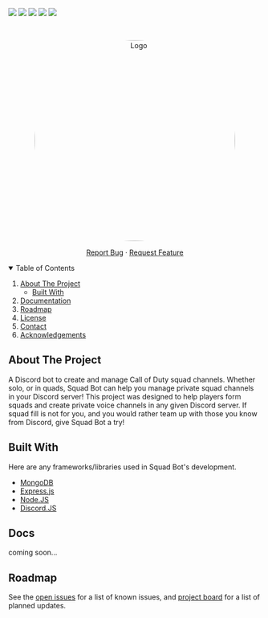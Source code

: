 <!-- PROJECT SHIELDS -->
[![][readme-shield]][readme-url]
[![][version-shield]][version-url]
![][contributors-shield]
[![][issues-shield]][issues-url]
![][keywords-shield]



<!-- PROJECT LOGO -->
<br />
<p align="center">
  <a href="#">
    <img src="https://imgur.com/DFOtb1J.jpg" alt="Logo" width="400" style="border-radius: 50%;">
  </a>

  <!-- <h3 align="center">[COD]Squad Bot</h3> -->

  <p align="center">
    <a href="https://github.com/ALCHElVlY/cod-squad-bot/issues">Report Bug</a>
    ·
    <a href="https://github.com/ALCHElVlY/cod-squad-bot/issues">Request Feature</a>
  </p>
</p>



<!-- TABLE OF CONTENTS -->
<details open="open">
  <summary>Table of Contents</summary>
  <ol>
    <li>
      <a href="#about-the-project">About The Project</a>
      <ul>
        <li><a href="#built-with">Built With</a></li>
      </ul>
    </li>
    <li><a href="#docs">Documentation</a></li>
    <li><a href="#roadmap">Roadmap</a></li>
    <li><a href="#license">License</a></li>
    <li><a href="#contact">Contact</a></li>
    <li><a href="#acknowledgements">Acknowledgements</a></li>
  </ol>
</details>



<!-- ABOUT THE PROJECT -->
## About The Project

<!-- [![Product Name Screen Shot][product-screenshot]](https://example.com) -->

A Discord bot to create and manage Call of Duty squad channels. Whether solo, or in quads, Squad Bot can help you manage private squad channels in your Discord server! 
This project was designed to help players form squads and create private voice channels in any given Discord server. If squad fill is not for you, and you would rather team up with those you know from Discord, give Squad Bot a try!



## Built With

Here are any frameworks/libraries used in Squad Bot's development.
* [MongoDB](#)
* [Express.js](#)
* [Node.JS](https://nodejs.org/en/)
* [Discord.JS](https://discord.js.org/#/)



<!-- Documentation -->
## Docs

coming soon...



<!-- ROADMAP -->
## Roadmap

See the [open issues](https://github.com/ALCHElVlY/cod-squad-bot/issues) for a list of known issues, and [project board](https://github.com/ALCHElVlY/cod-squad-bot/projects/1) for a list of planned updates.



<!-- MARKDOWN LINKS & IMAGES -->
<!-- https://www.markdownguide.org/basic-syntax/#reference-style-links -->
[readme-shield]: https://img.shields.io/badge/readme%20style-standard-blue.svg?style=for-the-badge
[readme-url]: https://github.com/ALCHElVlY/cod-squad-bot#readme
[version-shield]: https://img.shields.io/github/v/tag/ALCHElVlY/cod-squad-bot?label=version&style=for-the-badge
[version-url]: https://github.com/ALCHElVlY/cod-squad-bot/releases
[issues-shield]: https://img.shields.io/github/issues/ALCHElVlY/cod-squad-bot?color=blue&style=for-the-badge
[issues-url]: https://github.com/ALCHElVlY/cod-squad-bot/issues
[contributors-shield]: https://img.shields.io/github/contributors/ALCHElVlY/cod-squad-bot?color=blue&style=for-the-badge
[keywords-shield]: https://img.shields.io/github/package-json/keywords/ALCHElVlY/cod-squad-bot?color=blue&style=for-the-badge
